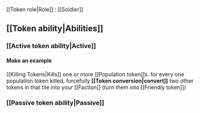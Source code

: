 [[Token role|Role]] : [[Soldier]]

## [[Token ability|Abilities]]
### [[Active token ability|Active]]
#### Make an example
[[Killing Tokens|Kills]] one or more [[Population token]]s. for every one population token killed, forcefully **[[Token conversion|convert]]** two other tokens in that tile into your [[Faction]] (turn them into [[Friendly token]])

### [[Passive token ability|Passive]]
